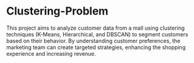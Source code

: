 # Clustering-Problem
This project aims to analyze customer data from a mall using clustering techniques (K-Means, Hierarchical, and DBSCAN) to segment customers based on their behavior. By understanding customer preferences, the marketing team can create targeted strategies, enhancing the shopping experience and increasing revenue.
